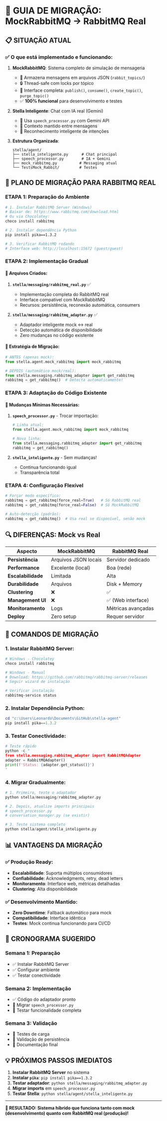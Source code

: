 # 🐰 **GUIA DE MIGRAÇÃO: MockRabbitMQ → RabbitMQ Real**

## 📋 **SITUAÇÃO ATUAL**

### ✅ **O que está implementado e funcionando:**

1. **MockRabbitMQ**: Sistema completo de simulação de mensageria
   - 📁 Armazena mensagens em arquivos JSON (`rabbit_topics/`)
   - 🔒 Thread-safe com locks por tópico
   - 🚀 Interface completa: `publish()`, `consume()`, `create_topic()`, `purge_topic()`
   - ✅ **100% funcional** para desenvolvimento e testes

2. **Stella Inteligente**: Chat com IA real (Gemini)
   - 🧠 Usa `speech_processor.py` com Gemini API
   - 💬 Contexto mantido entre mensagens
   - 🎯 Reconhecimento inteligente de intenções

3. **Estrutura Organizada**:
   ```
   stella/agent/
   ├── stella_inteligente.py      # Chat principal
   ├── speech_processor.py        # IA + Gemini  
   ├── mock_rabbitmq.py          # Messaging atual
   └── TestsMock_Rabbit/         # Testes
   ```

## 🎯 **PLANO DE MIGRAÇÃO PARA RABBITMQ REAL**

### **ETAPA 1: Preparação do Ambiente**

```bash
# 1. Instalar RabbitMQ Server (Windows)
# Baixar de: https://www.rabbitmq.com/download.html
# Ou via Chocolatey:
choco install rabbitmq

# 2. Instalar dependência Python
pip install pika==1.3.2

# 3. Verificar RabbitMQ rodando
# Interface web: http://localhost:15672 (guest/guest)
```

### **ETAPA 2: Implementação Gradual**

#### **📂 Arquivos Criados:**

1. **`stella/messaging/rabbitmq_real.py`** ✅
   - Implementação completa do RabbitMQ real
   - Interface compatível com MockRabbitMQ
   - Recursos: persistência, reconexão automática, consumers

2. **`stella/messaging/rabbitmq_adapter.py`** ✅  
   - Adaptador inteligente mock ↔ real
   - Detecção automática de disponibilidade
   - Zero mudanças no código existente

#### **📝 Estratégia de Migração:**

```python
# ANTES (apenas mock):
from stella.agent.mock_rabbitmq import mock_rabbitmq

# DEPOIS (automático mock/real):
from stella.messaging.rabbitmq_adapter import get_rabbitmq
rabbitmq = get_rabbitmq()  # Detecta automaticamente!
```

### **ETAPA 3: Adaptação do Código Existente**

#### **🔧 Mudanças Mínimas Necessárias:**

1. **`speech_processor.py`** - Trocar importação:
   ```python
   # Linha atual:
   from stella.agent.mock_rabbitmq import mock_rabbitmq
   
   # Nova linha:
   from stella.messaging.rabbitmq_adapter import get_rabbitmq
   rabbitmq = get_rabbitmq()
   ```

2. **`stella_inteligente.py`** - Sem mudanças!
   - Continua funcionando igual
   - Transparência total

### **ETAPA 4: Configuração Flexível**

```python
# Forçar modo específico:
rabbitmq = get_rabbitmq(force_real=True)   # Só RabbitMQ real
rabbitmq = get_rabbitmq(force_real=False)  # Só MockRabbitMQ

# Auto-detecção (padrão):
rabbitmq = get_rabbitmq()  # Usa real se disponível, senão mock
```

## 🔍 **DIFERENÇAS: Mock vs Real**

| Aspecto | MockRabbitMQ | RabbitMQ Real |
|---------|--------------|---------------|
| **Persistência** | Arquivos JSON locais | Servidor dedicado |
| **Performance** | Excelente (local) | Boa (rede) |
| **Escalabilidade** | Limitada | Alta |
| **Durabilidade** | Arquivos | Disk + Memory |
| **Clustering** | ❌ | ✅ |
| **Management UI** | ❌ | ✅ (Web interface) |
| **Monitoramento** | Logs | Métricas avançadas |
| **Deploy** | Zero setup | Requer servidor |

## 🚀 **COMANDOS DE MIGRAÇÃO**

### **1. Instalar RabbitMQ Server:**

```powershell
# Windows - Chocolatey
choco install rabbitmq

# Windows - Manual
# Download: https://github.com/rabbitmq/rabbitmq-server/releases
# Seguir wizard de instalação

# Verificar instalação
rabbitmq-service status
```

### **2. Instalar Dependência Python:**

```powershell
cd "c:\Users\Leonardo\Documents\GitHub\stella-agent"
pip install pika==1.3.2
```

### **3. Testar Conectividade:**

```python
# Teste rápido
python -c "
from stella.messaging.rabbitmq_adapter import RabbitMQAdapter
adapter = RabbitMQAdapter()
print(f'Status: {adapter.get_status()}')
"
```

### **4. Migrar Gradualmente:**

```python
# 1. Primeiro, teste o adaptador
python stella/messaging/rabbitmq_adapter.py

# 2. Depois, atualize imports principais
# speech_processor.py
# conversation_manager.py (se existir)

# 3. Teste sistema completo
python stella/agent/stella_inteligente.py
```

## 📊 **VANTAGENS DA MIGRAÇÃO**

### ✅ **Produção Ready:**
- **Escalabilidade**: Suporta múltiplos consumidores
- **Confiabilidade**: Acknowledgments, retry, dead letters
- **Monitoramento**: Interface web, métricas detalhadas
- **Clustering**: Alta disponibilidade

### ✅ **Desenvolvimento Mantido:**
- **Zero Downtime**: Fallback automático para mock
- **Compatibilidade**: Interface idêntica
- **Testes**: Mock continua funcionando para CI/CD

## 🎯 **CRONOGRAMA SUGERIDO**

### **Semana 1**: Preparação
- ✅ Instalar RabbitMQ Server
- ✅ Configurar ambiente
- ✅ Testar conectividade

### **Semana 2**: Implementação
- ✅ Código do adaptador pronto
- 🔄 Migrar `speech_processor.py`
- 🔄 Testar funcionalidade completa

### **Semana 3**: Validação
- 🔄 Testes de carga
- 🔄 Validação de persistência
- 🔄 Documentação final

## 💡 **PRÓXIMOS PASSOS IMEDIATOS**

1. **Instalar RabbitMQ Server** no sistema
2. **Instalar `pika`**: `pip install pika==1.3.2`
3. **Testar adaptador**: `python stella/messaging/rabbitmq_adapter.py`
4. **Migrar imports** em `speech_processor.py`
5. **Testar Stella**: `python stella/agent/stella_inteligente.py`

---

**🎉 RESULTADO: Sistema híbrido que funciona tanto com mock (desenvolvimento) quanto com RabbitMQ real (produção)!**
